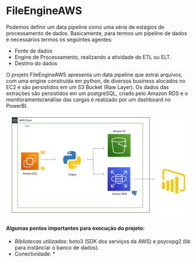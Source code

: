 # FileEngineAWS

Podemos definir um data pipeline como uma série de estágios de processamento de dados. Basicamente, para termos um pipeline de dados é necessários termos os seguintes agentes:

 - Fonte de dados
 - Engine de Processamento, realizando a atividade de ETL ou ELT.
 - Destino do dados

O projeto FileEngineAWS apresenta um data pipeline que extrai arquivos, com uma engine construída em python, de diversos business alocados no EC2 e são persistidos em um S3 Bucket (Raw Layer). Os dados das extrações são persistidos em um postgreSQL, criado pelo Amazon RDS e o monitoramento/análise das cargas é realizado por um dashboard no PowerBI.

![pipeline](https://github.com/levisouuza/FileEngineAWS/blob/master/images/AWSpipeline.png)

#### Algumas pontos importantes para execução do projeto: 

* *Bibliotecas utilizadas:* boto3 (SDK dos serviços da AWS) e psycopg2 (lib para instânciar o banco de dados).
* Conectividade: *
